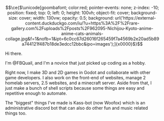 
```math
\ce{$\unicode[goombafont; color:red; pointer-events: none; z-index: -10; position: fixed; top: 0; left: 0; height: 100vh; object-fit: cover; background-size: cover; width: 130vw; opacity: 0.5; background: url('https://external-content.duckduckgo.com/iu/?u=https%3A%2F%2Frare-gallery.com%2Fuploads%2Fposts%2F962095-Nichijou-Kyoto-anime-anime-cats-animals-collage.jpg&f=1&nofb=1&ipt=6c0cc67d26016f265459f7a4569b2e20ad5b89a744121f487b18de3edcc12bbc&ipo=images');]{x0000}$}
```

Hi there.

I'm @FBQuail, and I'm a novice that just picked up coding as a hobby.

Right now, I make 3D and 2D games in Godot and collaborate with other game developers. I also work on the front-end of websites, manage 2 homelab servers, 2.5 websites, and a minecraft server. Aside from that, I just make a bunch of shell scripts because some things are easy and repetitive enough to automate. 

The "biggest" things I've made is Kass-bot (now Woofox) which is an administrative discord bot that can also do other fun and music related things too.
